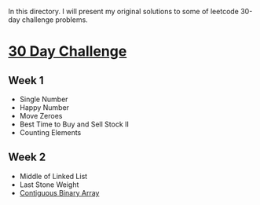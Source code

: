 In this directory. I will present my original solutions to some of leetcode 30-day challenge problems.

# [30 Day Challenge](https://leetcode.com/explore/other/card/30-day-leetcoding-challenge)
## Week 1

* Single Number  
* Happy Number  
* Move Zeroes  
* Best Time to Buy and Sell Stock II  
* Counting Elements

## Week 2 
* Middle of Linked List
* Last Stone Weight
* [Contiguous Binary Array](./Day13-conitguous_binary_array.md)
